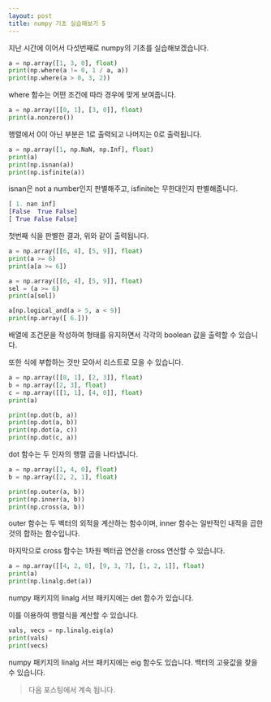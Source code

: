 ```yaml
---
layout: post
title: numpy 기초 실습해보기 5
---
```


지난 시간에 이어서 다섯번째로 numpy의 기초를 실습해보겠습니다.

```python
a = np.array([1, 3, 0], float)
print(np.where(a != 0, 1 / a, a))
print(np.where(a > 0, 3, 2))
```

where 함수는 어떤 조건에 따라 경우에 맞게 보여줍니다.

```python
a = np.array([[0, 1], [3, 0]], float)
print(a.nonzero())
```

행렬에서 0이 아닌 부분은 1로 출력되고 나머지는 0로 출력됩니다.

```python
a = np.array([1, np.NaN, np.Inf], float)
print(a)
print(np.isnan(a))
print(np.isfinite(a))
```

isnan은 not a number인지 판별해주고, isfinite는 무한대인지 판별해줍니다.

```python
[ 1. nan inf]
[False  True False]
[ True False False]
```

첫번째 식을 판별한 결과, 위와 같이 출력됩니다.

```python
a = np.array([[6, 4], [5, 9]], float)
print(a >= 6)
print(a[a >= 6])

a = np.array([[6, 4], [5, 9]], float)
sel = (a >= 6)
print(a[sel])

a[np.logical_and(a > 5, a < 9)]
print(np.array([ 6.]))
```

배열에 조건문을 작성하여 형태를 유지하면서 각각의 boolean 값을 출력할 수 있습니다.

또한 식에 부합하는 것만 모아서 리스트로 모을 수 있습니다.

```python
a = np.array([[0, 1], [2, 3]], float)
b = np.array([2, 3], float)
c = np.array([[1, 1], [4, 0]], float)
print(a)

print(np.dot(b, a))
print(np.dot(a, b))
print(np.dot(a, c))
print(np.dot(c, a))
```

dot 함수는 두 인자의 행렬 곱을 나타냅니다.

```python
a = np.array([1, 4, 0], float)
b = np.array([2, 2, 1], float)

print(np.outer(a, b))
print(np.inner(a, b))
print(np.cross(a, b))
```

outer 함수는 두 벡터의 외적을 계산하는 함수이며, 
inner 함수는 일반적인 내적을 곱한 것의 합하는 함수입니다.

마지막으로 cross 함수는 1차원 벡터곱 연산을 cross 연산할 수 있습니다.

```python
a = np.array([[4, 2, 0], [9, 3, 7], [1, 2, 1]], float)
print(a)
print(np.linalg.det(a))
```

numpy 패키지의 linalg 서브 패키지에는 det 함수가 있습니다.

이를 이용하여 행렬식을 계산할 수 있습니다.

```python
vals, vecs = np.linalg.eig(a)
print(vals)
print(vecs)
```

numpy 패키지의 linalg 서브 패키지에는 eig 함수도 있습니다.
백터의 고윳값을 찾을 수 있습니다.

> 다음 포스팅에서 계속 됩니다.